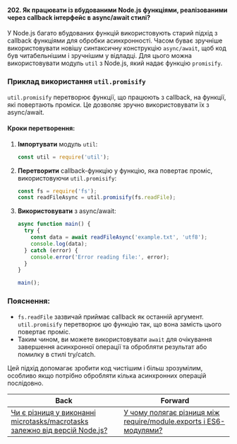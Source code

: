 #### 202. Як працювати із вбудованими Node.js функціями, реалізованими через callback інтерфейс в async/await стилі?

У Node.js багато вбудованих функцій використовують старий підхід з callback функціями для обробки асинхронності. Часом буває зручніше використовувати новішу синтаксичну конструкцію `async/await`, щоб код був читабельнішим і зручнішим у відладці. Для цього можна використовувати модуль `util` з Node.js, який надає функцію `promisify`.

### Приклад використання `util.promisify`

`util.promisify` перетворює функції, що працюють з callback, на функції, які повертають проміси. Це дозволяє зручно використовувати їх з async/await.

#### Кроки перетворення:

1. **Імпортувати** модуль `util`:
   ```javascript
   const util = require('util');
   ```

2. **Перетворити** callback-функцію у функцію, яка повертає проміс, використовуючи `util.promisify`:
   ```javascript
   const fs = require('fs');
   const readFileAsync = util.promisify(fs.readFile);
   ```

3. **Використовувати** з async/await:
   ```javascript
   async function main() {
     try {
       const data = await readFileAsync('example.txt', 'utf8');
       console.log(data);
     } catch (error) {
       console.error('Error reading file:', error);
     }
   }

   main();
   ```

### Пояснення:

- `fs.readFile` зазвичай приймає callback як останній аргумент. `util.promisify` перетворює цю функцію так, що вона замість цього повертає проміс.
- Таким чином, ви можете використовувати `await` для очікування завершення асинхронної операції та обробляти результат або помилку в стилі try/catch.

Цей підхід допомагає зробити код чистішим і більш зрозумілим, особливо якщо потрібно обробляти кілька асинхронних операцій послідовно.

| Back | Forward |
|---|---|
| [Чи є різниця у виконанні microtasks/macrotasks залежно від версій Node.js?](/ua/senior/nodejs/do-task-types-vary-in-execution-between-nodejs-versions.md)  | [У чому полягає різниця між require/module.exports і ES6-модулями?](/ua/senior/nodejs/what-is-the-difference-between-requiremoduleexports-and-es6-modules.md) |